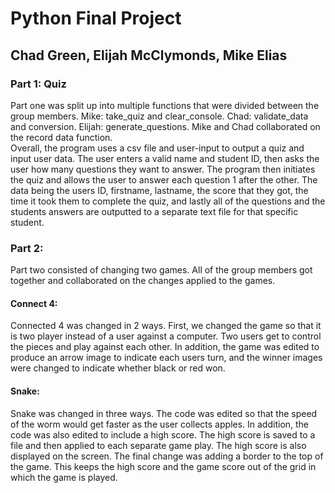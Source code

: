 # Python Final Project
## Chad Green, Elijah McClymonds, Mike Elias
### Part 1: Quiz
Part one was split up into multiple functions that were divided between the group members.
Mike: take_quiz and clear_console.
Chad: validate_data and conversion.
Elijah: generate_questions.
Mike and Chad collaborated on the record data function.                
Overall, the program uses a csv file and user-input to output a quiz and input user data.
The user enters a valid name and student ID, then asks the user how many questions 
they want to answer. The program then initiates the quiz and allows the user to
answer each question 1 after the other. The data being the users ID, firstname, lastname, 
the score that they got, the time it took them to complete the quiz, and lastly all
of the questions and the students answers are outputted to a separate text file for that specific student.
### Part 2:
Part two consisted of changing two games. All of the group members got together and collaborated 
on the changes applied to the games.
#### Connect 4:
Connected 4 was changed in 2 ways. First, we changed the game so that it is two player
instead of a user against a computer. Two users get to control the pieces and play against
each other. In addition, the game was edited to produce an arrow image to indicate each
users turn, and the winner images were changed to indicate whether black or red won.
#### Snake:
Snake was changed in three ways. The code was edited so that the speed of the worm
would get faster as the user collects apples. In addition, the code was also edited 
to include a high score. The high score is saved to a file and then applied to each separate
game play. The high score is also displayed on the screen. The final change was adding
a border to the top of the game. This keeps the high score and the game score out of 
the grid in which the game is played.

